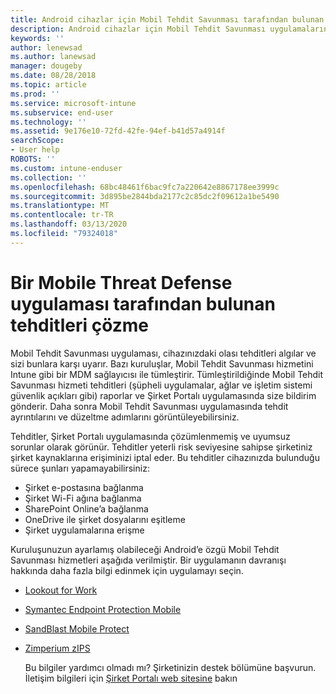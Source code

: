 ```yaml
---
title: Android cihazlar için Mobil Tehdit Savunması tarafından bulunan bir güvenlik veya uygulama tehdidini çözme
description: Android cihazlar için Mobil Tehdit Savunması uygulamalarını kullanarak tehditleri çözmeyi öğrenin.
keywords: ''
author: lenewsad
ms.author: lanewsad
manager: dougeby
ms.date: 08/28/2018
ms.topic: article
ms.prod: ''
ms.service: microsoft-intune
ms.subservice: end-user
ms.technology: ''
ms.assetid: 9e176e10-72fd-42fe-94ef-b41d57a4914f
searchScope:
- User help
ROBOTS: ''
ms.custom: intune-enduser
ms.collection: ''
ms.openlocfilehash: 68bc48461f6bac9fc7a220642e8867178ee3999c
ms.sourcegitcommit: 3d895be2844bda2177c2c85dc2f09612a1be5490
ms.translationtype: MT
ms.contentlocale: tr-TR
ms.lasthandoff: 03/13/2020
ms.locfileid: "79324018"
---
```

# <a name="resolve-a-threat-found-by-a-mobile-threat-defense-app"></a>Bir Mobile Threat Defense uygulaması tarafından bulunan tehditleri çözme

Mobil Tehdit Savunması uygulaması, cihazınızdaki olası tehditleri algılar ve sizi bunlara karşı uyarır. Bazı kuruluşlar, Mobil Tehdit Savunması hizmetini Intune gibi bir MDM sağlayıcısı ile tümleştirir. Tümleştirildiğinde Mobil Tehdit Savunması hizmeti tehditleri (şüpheli uygulamalar, ağlar ve işletim sistemi güvenlik açıkları gibi) raporlar ve Şirket Portalı uygulamasında size bildirim gönderir. Daha sonra Mobil Tehdit Savunması uygulamasında tehdit ayrıntılarını ve düzeltme adımlarını görüntüleyebilirsiniz.

Tehditler, Şirket Portalı uygulamasında çözümlenmemiş ve uyumsuz sorunlar olarak görünür. Tehditler yeterli risk seviyesine sahipse şirketiniz şirket kaynaklarına erişiminizi iptal eder. Bu tehditler cihazınızda bulunduğu sürece şunları yapamayabilirsiniz:  

* Şirket e-postasına bağlanma
* Şirket Wi-Fi ağına bağlanma
* SharePoint Online’a bağlanma
* OneDrive ile şirket dosyalarını eşitleme
* Şirket uygulamalarına erişme

Kuruluşunuzun ayarlamış olabileceği Android’e özgü Mobil Tehdit Savunması hizmetleri aşağıda verilmiştir. Bir uygulamanın davranışı hakkında daha fazla bilgi edinmek için uygulamayı seçin.  

* [Lookout for Work](you-need-to-resolve-a-threat-found-by-lookout-for-work-android.md)
* [Symantec Endpoint Protection Mobile](you-need-to-resolve-a-threat-found-by-skycure-android.md)
* [SandBlast Mobile Protect](you-need-to-resolve-a-threat-found-by-checkpoint-android.md)
* [Zimperium zIPS](you-need-to-resolve-a-threat-found-by-zips-android.md)  

  Bu bilgiler yardımcı olmadı mı? Şirketinizin destek bölümüne başvurun. İletişim bilgileri için [Şirket Portalı web sitesine](https://go.microsoft.com/fwlink/?linkid=2010980) bakın  


